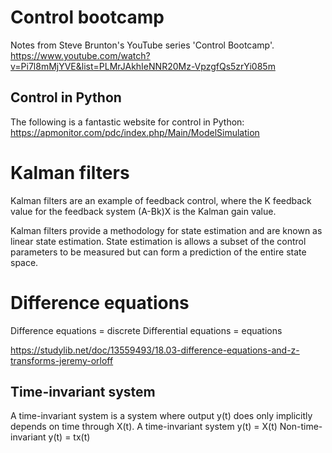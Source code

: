 # Control bootcamp

Notes from Steve Brunton's YouTube series 'Control Bootcamp'. https://www.youtube.com/watch?v=Pi7l8mMjYVE&list=PLMrJAkhIeNNR20Mz-VpzgfQs5zrYi085m

## Control in Python

The following is a fantastic website for control in Python:
https://apmonitor.com/pdc/index.php/Main/ModelSimulation

# Kalman filters
Kalman filters are an example of feedback control, where the K feedback value for the feedback system (A-Bk)X is the Kalman gain value.

Kalman filters provide a methodology for state estimation and are known as linear state estimation. State estimation is allows a subset of the control parameters to be measured but can form a prediction of the entire state space.

# Difference equations
Difference equations = discrete
Differential equations = equations

https://studylib.net/doc/13559493/18.03-difference-equations-and-z-transforms-jeremy-orloff

## Time-invariant system
A time-invariant system is a system where output y(t) does only implicitly depends on time through X(t).
A time-invariant system
y(t) = X(t)
Non-time-invariant
y(t) = tx(t)
